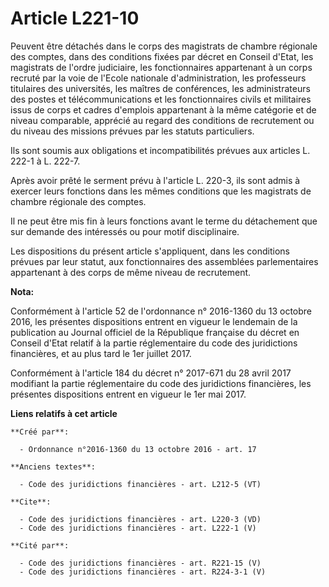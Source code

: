 # Article L221-10

Peuvent être détachés dans le corps des magistrats de chambre régionale des comptes, dans des conditions fixées par décret en
Conseil d'Etat, les magistrats de l'ordre judiciaire, les fonctionnaires appartenant à un corps recruté par la voie de
l'Ecole nationale d'administration, les professeurs titulaires des universités, les maîtres de conférences, les
administrateurs des postes et télécommunications et les fonctionnaires civils et militaires issus de corps et cadres
d'emplois appartenant à la même catégorie et de niveau comparable, apprécié au regard des conditions de recrutement ou du
niveau des missions prévues par les statuts particuliers. 

Ils sont soumis aux obligations et incompatibilités prévues aux articles L. 222-1 à L. 222-7. 

Après avoir prêté le serment prévu à l'article L. 220-3, ils sont admis à exercer leurs fonctions dans les mêmes conditions
que les magistrats de chambre régionale des comptes. 

Il ne peut être mis fin à leurs fonctions avant le terme du détachement que sur demande des intéressés ou pour motif
disciplinaire. 

Les dispositions du présent article s'appliquent, dans les conditions prévues par leur statut, aux fonctionnaires des
assemblées parlementaires appartenant à des corps de même niveau de recrutement.

**Nota:**

Conformément à l'article 52 de l'ordonnance n° 2016-1360 du 13 octobre 2016, les présentes dispositions entrent en vigueur le
lendemain de la publication au Journal officiel de la République française du décret en Conseil d'Etat relatif à la partie
réglementaire du code des juridictions financières, et au plus tard le 1er juillet 2017.

Conformément à l'article 184 du décret n° 2017-671 du 28 avril 2017 modifiant la partie réglementaire du code des
juridictions financières, les présentes dispositions entrent en vigueur le 1er mai 2017.

**Liens relatifs à cet article**

	**Créé par**:

	  - Ordonnance n°2016-1360 du 13 octobre 2016 - art. 17

	**Anciens textes**:

	  - Code des juridictions financières - art. L212-5 (VT)

	**Cite**:

	  - Code des juridictions financières - art. L220-3 (VD)
	  - Code des juridictions financières - art. L222-1 (V)

	**Cité par**:

	  - Code des juridictions financières - art. R221-15 (V)
	  - Code des juridictions financières - art. R224-3-1 (V)
